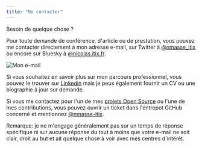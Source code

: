 ```yaml
---
title: "Me contacter"
---
```


Besoin de quelque chose ?

Pour toute demande de conférence, d'article ou de prestation, vous pouvez me contacter directement à mon adresse e-mail, sur Twitter à [@nmasse_itix](https://twitter.com/nmasse_itix) ou encore sur Bluesky à [@nicolas.itix.fr](https://bsky.app/profile/nicolas.itix.fr).

![Mon e-mail](/images/my-email.png)

Si vous souhaitez en savoir plus sur mon parcours professionnel, vous pouvez le trouver sur [Linkedin](https://www.linkedin.com/in/nicolasmasse/) mais je peux également fournir un CV ou une biographie à jour sur demande.

Si vous me contactez pour l'un de mes [projets Open Source](https://github.com/nmasse-itix?tab=repositories) ou l'une de mes contributions, vous pouvez ouvrir un ticket dans l'entrepot GitHub concerné et mentionnez [@nmasse-itix](https://github.com/nmasse-itix/).

Remarque: je ne m'engage généralement pas sur un temps de réponse spécifique ni sur aucune réponse du tout à moins que votre e-mail ne soit clair, droit au but et ait quelque chose à voir avec mes centres d'intérêt.
